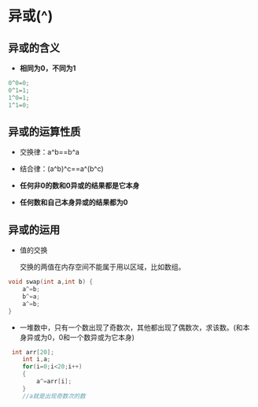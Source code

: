 # 异或(^)

## 异或的含义

- **相同为0，不同为1**

```c++
0^0=0;
0^1=1;
1^0=1;
1^1=0;
```

## 异或的运算性质

- 交换律：a^b==b^a
- 结合律：(a^b)^c==a^(b^c)
- **任何非0的数和0异或的结果都是它本身**

- **任何数和自己本身异或的结果都为0**

## 异或的运用

- 值的交换

  交换的两值在内存空间不能属于用以区域，比如数组。

```c++
void swap(int a,int b) {
	a^=b;
	b^=a;
	a^=b;
}
```

- 一堆数中，只有一个数出现了奇数次，其他都出现了偶数次，求该数。(和本身异或为0，0和一个数异或为它本身)

```c++
 int arr[20];
    int i,a;
    for(i=0;i<20;i++)
    {
        a^=arr[i];
    }
    //a就是出现奇数次的数
```

​	